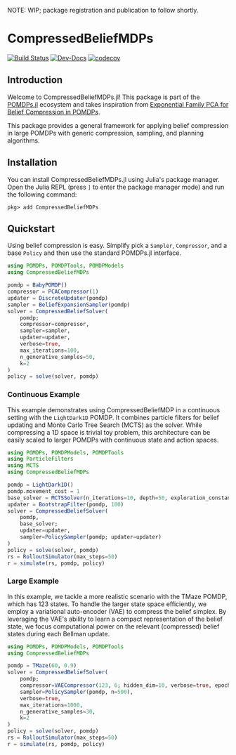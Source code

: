 NOTE: WIP; package registration and publication to follow shortly.

# CompressedBeliefMDPs

[![Build Status](https://github.com/JuliaPOMDP/CompressedBeliefMDPs.jl/actions/workflows/CI.yml/badge.svg?branch=main)](https://github.com/JuliaPOMDP/CompressedBeliefMDPs.jl/actions/workflows/CI.yml?query=branch%3Amain)
[![Dev-Docs](https://img.shields.io/badge/docs-latest-blue.svg)](https://JuliaPOMDP.github.io/CompressedBeliefMDPs.jl/dev/)
[![codecov](https://codecov.io/gh/JuliaPOMDP/CompressedBeliefMDPs.jl/graph/badge.svg?token=FXmEi9Fscd)](https://codecov.io/gh/JuliaPOMDP/CompressedBeliefMDPs.jl)

## Introduction

Welcome to CompressedBeliefMDPs.jl! This package is part of the [POMDPs.jl](https://juliapomdp.github.io/POMDPs.jl/latest/) ecosystem and takes inspiration from [Exponential Family PCA for Belief Compression in POMDPs](https://papers.nips.cc/paper_files/paper/2002/hash/a11f9e533f28593768ebf87075ab34f2-Abstract.html). 

This package provides a general framework for applying belief compression in large POMDPs with generic compression, sampling, and planning algorithms.

## Installation

You can install CompressedBeliefMDPs.jl using Julia's package manager. Open the Julia REPL (press `]` to enter the package manager mode) and run the following command:

```julia-repl
pkg> add CompressedBeliefMDPs
```

## Quickstart

Using belief compression is easy. Simplify pick a `Sampler`, `Compressor`, and a base `Policy` and then use the standard POMDPs.jl interface.

```julia
using POMDPs, POMDPTools, POMDPModels
using CompressedBeliefMDPs

pomdp = BabyPOMDP()
compressor = PCACompressor(1)
updater = DiscreteUpdater(pomdp)
sampler = BeliefExpansionSampler(pomdp)
solver = CompressedBeliefSolver(
    pomdp;
    compressor=compressor,
    sampler=sampler,
    updater=updater,
    verbose=true, 
    max_iterations=100, 
    n_generative_samples=50, 
    k=2
)
policy = solve(solver, pomdp)
```

### Continuous Example

This example demonstrates using CompressedBeliefMDP in a continuous setting with the `LightDark1D` POMDP. It combines particle filters for belief updating and Monte Carlo Tree Search (MCTS) as the solver. While compressing a 1D space is trivial toy problem, this architecture can be easily scaled to larger POMDPs with continuous state and action spaces.

```julia
using POMDPs, POMDPModels, POMDPTools
using ParticleFilters
using MCTS
using CompressedBeliefMDPs

pomdp = LightDark1D()
pomdp.movement_cost = 1
base_solver = MCTSSolver(n_iterations=10, depth=50, exploration_constant=5.0)
updater = BootstrapFilter(pomdp, 100)
solver = CompressedBeliefSolver(
    pomdp,
    base_solver;
    updater=updater,
    sampler=PolicySampler(pomdp; updater=updater)
)
policy = solve(solver, pomdp)
rs = RolloutSimulator(max_steps=50)
r = simulate(rs, pomdp, policy)
```

### Large Example

In this example, we tackle a more realistic scenario with the TMaze POMDP, which has 123 states. To handle the larger state space efficiently, we employ a variational auto-encoder (VAE) to compress the belief simplex. By leveraging the VAE's ability to learn a compact representation of the belief state, we focus computational power on the relevant (compressed) belief states during each Bellman update.

```julia
using POMDPs, POMDPModels, POMDPTools
using CompressedBeliefMDPs

pomdp = TMaze(60, 0.9)
solver = CompressedBeliefSolver(
    pomdp;
    compressor=VAECompressor(123, 6; hidden_dim=10, verbose=true, epochs=2),
    sampler=PolicySampler(pomdp, n=500),
    verbose=true, 
    max_iterations=1000, 
    n_generative_samples=30,
    k=2
)
policy = solve(solver, pomdp)
rs = RolloutSimulator(max_steps=50)
r = simulate(rs, pomdp, policy)
```

